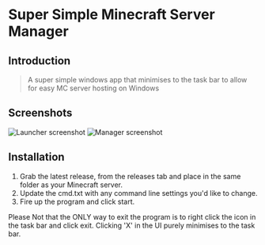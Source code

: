 # Super Simple Minecraft Server Manager

## Introduction

> A super simple windows app that minimises to the task bar to allow for easy MC server hosting on Windows

## Screenshots
![Launcher screenshot](/screenshot/Launcher.png?raw=true "Launcher")
![Manager screenshot](/screenshot/Manager.png?raw=true "Manager")

## Installation

1. Grab the latest release, from the releases tab and place in the same folder as your Minecraft server.
2. Update the cmd.txt with any command line settings you'd like to change. 
3. Fire up the program and click start.

Please Not that the ONLY way to exit the program is to right click the icon in the task bar and click exit. Clicking 'X' in the UI purely minimises to the task bar. 